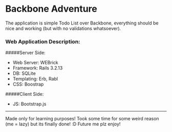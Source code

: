 # Backbone Adventure 

The application is simple Todo List over Backbone, 
everything should be nice and working (but with no validations whatsoever).


### Web Application Description:


#####Server Side:
 * Web Server: WEBrick
 * Framework: Rails 3.2.13
 * DB: SQLite
 * Templating: Erb, Rabl
 * CSS: Boostrap
     
#####Client Side:
 * JS: Bootstrap.js


-------
Made only for learning purposes! Took some time for some weird reason
(me = lazy) but its finally done! :D
Future me plz enjoy!
